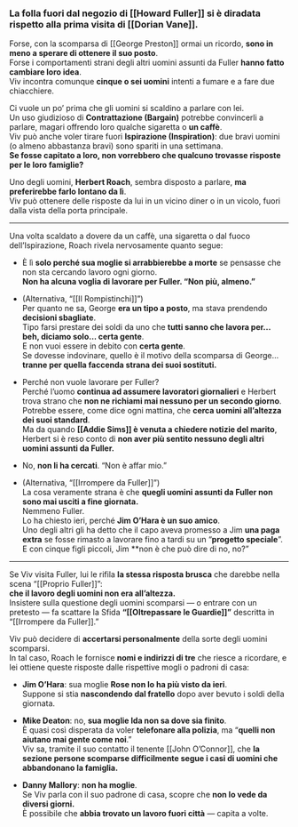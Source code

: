 ### La folla fuori dal negozio di [[Howard Fuller]] si è diradata rispetto alla prima visita di [[Dorian Vane]].

Forse, con la scomparsa di [[George Preston]] ormai un ricordo, **sono in meno a sperare di ottenere il suo posto**.  
Forse i comportamenti strani degli altri uomini assunti da Fuller **hanno fatto cambiare loro idea**.  
Viv incontra comunque **cinque o sei uomini** intenti a fumare e a fare due chiacchiere.

Ci vuole un po’ prima che gli uomini si scaldino a parlare con lei.  
Un uso giudizioso di **Contrattazione (Bargain)** potrebbe convincerli a parlare, magari offrendo loro qualche sigaretta o **un caffè**.  
Viv può anche voler tirare fuori **Ispirazione (Inspiration)**: due bravi uomini (o almeno abbastanza bravi) sono spariti in una settimana.  
**Se fosse capitato a loro, non vorrebbero che qualcuno trovasse risposte per le loro famiglie?**

Uno degli uomini, **Herbert Roach**, sembra disposto a parlare, **ma preferirebbe farlo lontano da lì**.  
Viv può ottenere delle risposte da lui in un vicino diner o in un vicolo, fuori dalla vista della porta principale.

---

Una volta scaldato a dovere da un caffè, una sigaretta o dal fuoco dell’Ispirazione, Roach rivela nervosamente quanto segue:

- È lì **solo perché sua moglie si arrabbierebbe a morte** se pensasse che non sta cercando lavoro ogni giorno.  
    **Non ha alcuna voglia di lavorare per Fuller. “Non più, almeno.”**
    
- (Alternativa, “[[Il Rompistinchi]]”)  
    Per quanto ne sa, George **era un tipo a posto**, ma stava prendendo **decisioni sbagliate**.  
    Tipo farsi prestare dei soldi da uno che **tutti sanno che lavora per... beh, diciamo solo... certa gente**.  
    E non vuoi essere in debito con **certa gente**.  
    Se dovesse indovinare, quello è il motivo della scomparsa di George...  
    **tranne per quella faccenda strana dei suoi sostituti.**
    
- Perché non vuole lavorare per Fuller?  
    Perché l’uomo **continua ad assumere lavoratori giornalieri** e Herbert trova strano che **non ne richiami mai nessuno per un secondo giorno**.  
    Potrebbe essere, come dice ogni mattina, che **cerca uomini all’altezza dei suoi standard**.  
    Ma da quando **[[Addie Sims]] è venuta a chiedere notizie del marito**, Herbert si è reso conto di **non aver più sentito nessuno degli altri uomini assunti da Fuller.**
    
- No, **non li ha cercati**. “Non è affar mio.”
    
- (Alternativa, “[[Irrompere da Fuller]]”)  
    La cosa veramente strana è che **quegli uomini assunti da Fuller non sono mai usciti a fine giornata.**  
    Nemmeno Fuller.  
    Lo ha chiesto ieri, perché **Jim O’Hara è un suo amico**.  
    Uno degli altri gli ha detto che il capo aveva promesso a Jim **una paga extra** se fosse rimasto a lavorare fino a tardi su un “**progetto speciale**”.  
    E con cinque figli piccoli, Jim **non è che può dire di no, no?”
    

---

Se Viv visita Fuller, lui le rifila **la stessa risposta brusca** che darebbe nella scena “[[Proprio Fuller]]”:  
**che il lavoro degli uomini non era all’altezza.**  
Insistere sulla questione degli uomini scomparsi — o entrare con un pretesto — fa scattare la Sfida **“[[Oltrepassare le Guardie]]”** descritta in “[[Irrompere da Fuller]].”

Viv può decidere di **accertarsi personalmente** della sorte degli uomini scomparsi.  
In tal caso, Roach le fornisce **nomi e indirizzi di tre** che riesce a ricordare, e lei ottiene queste risposte dalle rispettive mogli o padroni di casa:

- **Jim O’Hara**: sua moglie **Rose non lo ha più visto da ieri**.  
    Suppone si stia **nascondendo dal fratello** dopo aver bevuto i soldi della giornata.
    
- **Mike Deaton**: no, **sua moglie Ida non sa dove sia finito**.  
    È quasi così disperata da voler **telefonare alla polizia**, ma “**quelli non aiutano mai gente come noi**.”  
    Viv sa, tramite il suo contatto il tenente [[John O’Connor]], che **la sezione persone scomparse difficilmente segue i casi di uomini che abbandonano la famiglia.**
    
- **Danny Mallory**: **non ha moglie**.  
    Se Viv parla con il suo padrone di casa, scopre che **non lo vede da diversi giorni.**  
    È possibile che **abbia trovato un lavoro fuori città** — capita a volte.
    
